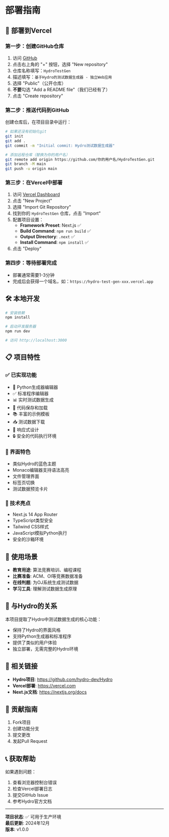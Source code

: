 # 部署指南

## 🚀 部署到Vercel

### 第一步：创建GitHub仓库

1. 访问 [GitHub](https://github.com)
2. 点击右上角的 "+" 按钮，选择 "New repository"
3. 仓库名称填写：`HydroTestGen`
4. 描述填写：`基于Hydro的测试数据生成器 - 独立Web应用`
5. 选择 "Public"（公开仓库）
6. **不要**勾选 "Add a README file"（我们已经有了）
7. 点击 "Create repository"

### 第二步：推送代码到GitHub

创建仓库后，在项目目录中运行：

```bash
# 如果还没有初始化git
git init
git add .
git commit -m "Initial commit: Hydro测试数据生成器"

# 添加远程仓库（替换为你的用户名）
git remote add origin https://github.com/你的用户名/HydroTestGen.git
git branch -M main
git push -u origin main
```

### 第三步：在Vercel中部署

1. 访问 [Vercel Dashboard](https://vercel.com/dashboard)
2. 点击 "New Project"
3. 选择 "Import Git Repository"
4. 找到你的 `HydroTestGen` 仓库，点击 "Import"
5. 配置项目设置：
   - **Framework Preset**: Next.js ✅
   - **Build Command**: `npm run build` ✅
   - **Output Directory**: `.next` ✅
   - **Install Command**: `npm install` ✅
6. 点击 "Deploy"

### 第四步：等待部署完成

- 部署通常需要1-3分钟
- 完成后会获得一个域名，如：`https://hydro-test-gen-xxx.vercel.app`

## 🛠 本地开发

```bash
# 安装依赖
npm install

# 启动开发服务器
npm run dev

# 访问 http://localhost:3000
```

## 📋 项目特性

### ✅ 已实现功能
- 🔧 Python生成器编辑器
- ✅ 标准程序编辑器
- 📊 实时测试数据生成
- 💾 代码保存和加载
- 📚 丰富的示例模板
- 📥 测试数据下载
- 📱 响应式设计
- 🔒 安全的代码执行环境

### 🎨 界面特色
- 类似Hydro的蓝色主题
- Monaco编辑器支持语法高亮
- 文件管理界面
- 标签页切换
- 测试数据预览卡片

### 🔧 技术亮点
- Next.js 14 App Router
- TypeScript类型安全
- Tailwind CSS样式
- JavaScript模拟Python执行
- 安全的沙箱环境

## 🌟 使用场景

- **教育用途**: 算法竞赛培训、编程课程
- **比赛准备**: ACM、OI等竞赛数据准备
- **在线判题**: 为OJ系统生成测试数据
- **学习工具**: 理解测试数据生成原理

## 📖 与Hydro的关系

本项目提取了Hydro中测试数据生成的核心功能：
- 保持了Hydro的界面风格
- 支持Python生成器和标准程序
- 提供了类似的用户体验
- 独立部署，无需完整的Hydro环境

## 🔗 相关链接

- **Hydro项目**: https://github.com/hydro-dev/Hydro
- **Vercel部署**: https://vercel.com
- **Next.js文档**: https://nextjs.org/docs

## 🤝 贡献指南

1. Fork项目
2. 创建功能分支
3. 提交更改
4. 发起Pull Request

## 📞 获取帮助

如果遇到问题：
1. 查看浏览器控制台错误
2. 检查Vercel部署日志
3. 提交GitHub Issue
4. 参考Hydro官方文档

---

**项目状态**: ✅ 可用于生产环境  
**最后更新**: 2024年12月  
**版本**: v1.0.0